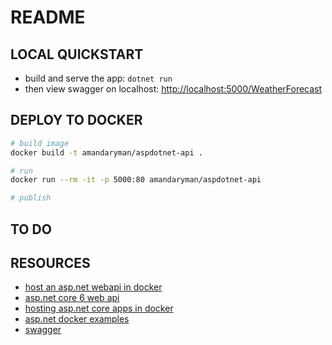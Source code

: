 # README

## LOCAL QUICKSTART
* build and serve the app:
	`dotnet run`
* then view swagger on localhost: [http://localhost:5000/WeatherForecast](http://localhost:5000/WeatherForecast)


## DEPLOY TO DOCKER
```sh
# build image
docker build -t amandaryman/aspdotnet-api .

# run
docker run --rm -it -p 5000:80 amandaryman/aspdotnet-api

# publish


```
## TO DO

## RESOURCES
* [host an asp.net webapi in docker](https://youtu.be/f0lMGPB10bM)
* [asp.net core 6 web api](https://learn.microsoft.com/en-us/aspnet/core/tutorials/first-web-api?view=aspnetcore-6.0&tabs=visual-studio-code)
* [hosting asp.net core apps in docker](https://learn.microsoft.com/en-us/aspnet/core/host-and-deploy/docker/?view=aspnetcore-6.0)
* [asp.net docker examples](https://github.com/dotnet/dotnet-docker/tree/main/samples/aspnetapp)
* [swagger](https://aka.ms/aspnetcore/swashbuckle)